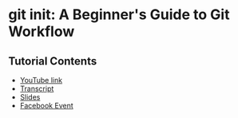 # git init: A Beginner's Guide to Git Workflow

## Tutorial Contents

- [YouTube link](https://youtu.be/uTwLeN3-mjI)
- [Transcript](https://github.com/Ladies-Storm-Hackathons/Tutorials/blob/master/Intro-to-Git/TRANSCRIPT.md)
- [Slides](https://docs.google.com/presentation/d/1lUEHZgVMyQBg5KCWknBuE3QyN8HfnQftQR9RjKUzNLA/edit?usp=sharing)
- [Facebook Event](https://www.facebook.com/events/1300933513300310/)
